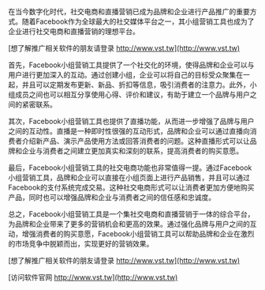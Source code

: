 在当今数字化时代，社交电商和直播营销已成为品牌和企业进行产品推广的重要方式。随着Facebook作为全球最大的社交媒体平台之一，其小组营销工具也成为了企业进行社交电商和直播营销的理想平台。

[想了解推广相关软件的朋友请登录 http://www.vst.tw](http://www.vst.tw)

首先，Facebook小组营销工具提供了一个社交化的环境，使得品牌和企业可以与用户进行更加深入的互动。通过创建小组，企业可以将自己的目标受众聚集在一起，并且可以定期发布更新、新品、折扣等信息，吸引消费者的注意力。此外，小组成员之间也可以相互分享使用心得、评价和建议，有助于建立一个品牌与用户之间的紧密联系。

其次，Facebook小组营销工具也提供了直播功能，从而进一步增强了品牌与用户之间的互动性。直播是一种即时性很强的互动形式，品牌和企业可以通过直播向消费者介绍新产品、演示产品使用方法或回答消费者的问题。这种直播形式可以让品牌和企业与消费者之间建立更加真实和深刻的联系，提高消费者的购买意愿。

最后，Facebook小组营销工具的社交电商功能也非常值得一提。通过Facebook小组营销工具，品牌和企业可以直接在小组页面上进行产品销售，并且可以通过Facebook的支付系统完成交易。这种社交电商形式可以让消费者更加方便地购买产品，同时也可以增强品牌和企业与消费者之间的信任感和忠诚度。

总之，Facebook小组营销工具是一个集社交电商和直播营销于一体的综合平台，为品牌和企业带来了更多的营销机会和更高的效果。通过强化品牌与用户之间的互动，增强消费者的购买意愿，Facebook小组营销工具可以帮助品牌和企业在激烈的市场竞争中脱颖而出，实现更好的营销效果。

[想了解推广相关软件的朋友请登录 http://www.vst.tw](http://www.vst.tw)


[访问软件官网 http://www.vst.tw](http://www.vst.tw)
